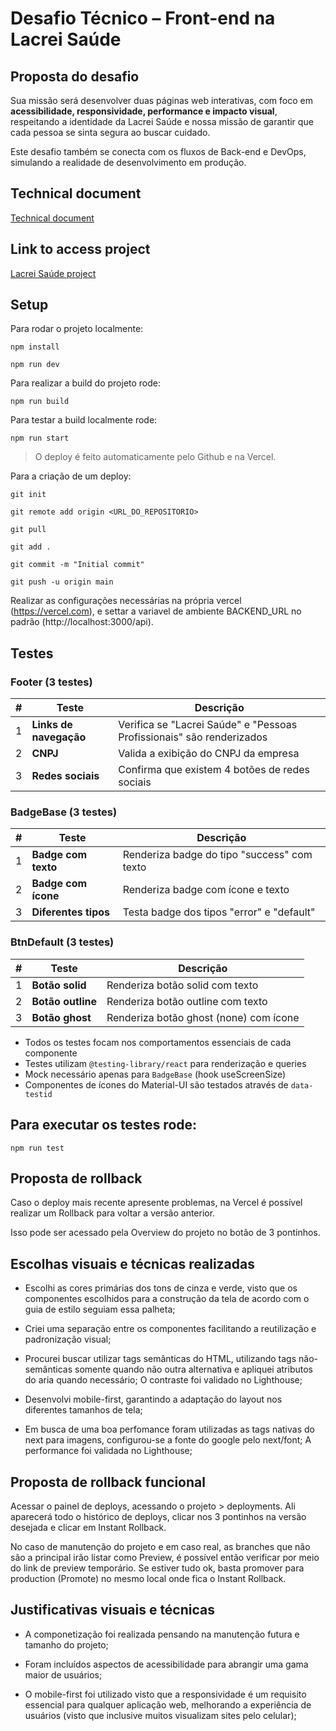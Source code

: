 # Desafio Técnico – Front-end na Lacrei Saúde

## Proposta do desafio

Sua missão será desenvolver duas páginas web interativas, com foco em **acessibilidade, responsividade, performance e impacto visual**, respeitando a identidade da Lacrei Saúde e nossa missão de garantir que cada pessoa se sinta segura ao buscar cuidado.

Este desafio também se conecta com os fluxos de Back-end e DevOps, simulando a realidade de desenvolvimento em produção.

## Technical document

[Technical document](https://kind-parent-217.notion.site/Lacrei-Saude-Desafio-T-cnico-27dfcc79429880a49031fb860c0ec2b5?pvs=73)

## Link to access project

[Lacrei Saúde project](https://lacrei-saude-fe-teste.vercel.app/)

## Setup

Para rodar o projeto localmente:

```
npm install
```

```
npm run dev
```

Para realizar a build do projeto rode:

```
npm run build
```

Para testar a build localmente rode:

```
npm run start
```

> O deploy é feito automaticamente pelo Github e na Vercel.

Para a criação de um deploy:

```
git init
```

```
git remote add origin <URL_DO_REPOSITORIO>
```

```
git pull
```

```
git add .
```

```
git commit -m "Initial commit"
```

```
git push -u origin main
```

Realizar as configurações necessárias na própria vercel (https://vercel.com), e settar a variavel de ambiente BACKEND_URL no padrão (http://localhost:3000/api).

## Testes

### Footer (3 testes)

| #   | Teste                  | Descrição                                                             |
| --- | ---------------------- | --------------------------------------------------------------------- |
| 1   | **Links de navegação** | Verifica se "Lacrei Saúde" e "Pessoas Profissionais" são renderizados |
| 2   | **CNPJ**               | Valida a exibição do CNPJ da empresa                                  |
| 3   | **Redes sociais**      | Confirma que existem 4 botões de redes sociais                        |

### BadgeBase (3 testes)

| #   | Teste                | Descrição                                   |
| --- | -------------------- | ------------------------------------------- |
| 1   | **Badge com texto**  | Renderiza badge do tipo "success" com texto |
| 2   | **Badge com ícone**  | Renderiza badge com ícone e texto           |
| 3   | **Diferentes tipos** | Testa badge dos tipos "error" e "default"   |

### BtnDefault (3 testes)

| #   | Teste             | Descrição                              |
| --- | ----------------- | -------------------------------------- |
| 1   | **Botão solid**   | Renderiza botão solid com texto        |
| 2   | **Botão outline** | Renderiza botão outline com texto      |
| 3   | **Botão ghost**   | Renderiza botão ghost (none) com ícone |

- Todos os testes focam nos comportamentos essenciais de cada componente
- Testes utilizam `@testing-library/react` para renderização e queries
- Mock necessário apenas para `BadgeBase` (hook useScreenSize)
- Componentes de ícones do Material-UI são testados através de `data-testid`

## Para executar os testes rode:

```
npm run test
```

## Proposta de rollback

Caso o deploy mais recente apresente problemas, na Vercel é possível realizar um Rollback para voltar a versão anterior.

Isso pode ser acessado pela Overview do projeto no botão de 3 pontinhos.

## Escolhas visuais e técnicas realizadas

- Escolhi as cores primárias dos tons de cinza e verde, visto que os componentes escolhidos para a construção da tela de acordo com o guia de estilo seguiam essa palheta;

- Criei uma separação entre os componentes facilitando a reutilização e padronização visual;

- Procurei buscar utilizar tags semânticas do HTML, utilizando tags não-semânticas somente quando não outra alternativa e apliquei atributos do aria quando necessário; O contraste foi validado no Lighthouse;

- Desenvolvi mobile-first, garantindo a adaptação do layout nos diferentes tamanhos de tela;

- Em busca de uma boa perfomance foram utilizadas as tags nativas do next para imagens, configurou-se a fonte do google pelo next/font; A performance foi validada no Lighthouse;

## Proposta de rollback funcional

Acessar o painel de deploys, acessando o projeto > deployments. Ali aparecerá todo o histórico de deploys, clicar nos 3 pontinhos na versão desejada e clicar em Instant Rollback.

No caso de manutenção do projeto e em caso real, as branches que não são a principal irão listar como Preview, é possível então verificar por meio do link de preview temporário. Se estiver tudo ok, basta promover para production (Promote) no mesmo local onde fica o Instant Rollback.

## Justificativas visuais e técnicas

- A componetização foi realizada pensando na manutenção futura e tamanho do projeto;

- Foram incluídos aspectos de acessibilidade para abrangir uma gama maior de usuários;

- O mobile-first foi utilizado visto que a responsividade é um requisito essencial para qualquer aplicação web, melhorando a experiência de usuários (visto que inclusive muitos visualizam sites pelo celular);
